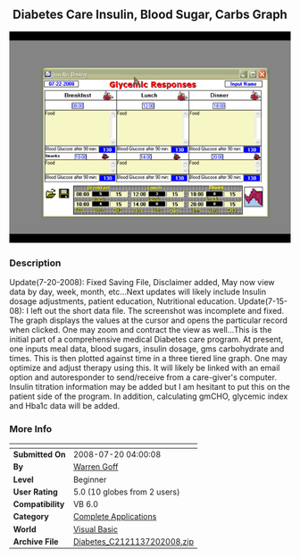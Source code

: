 ﻿<div align="center">

## Diabetes Care Insulin, Blood Sugar, Carbs Graph

<img src="PIC2008715811543496.gif">
</div>

### Description

Update(7-20-2008): Fixed Saving File, Disclaimer added, May now view data by day, week, month, etc...Next updates will likely include Insulin dosage adjustments, patient education, Nutritional education. Update(7-15-08): I left out the short data file. The screenshot was incomplete and fixed. The graph displays the values at the cursor and opens the particular record when clicked. One may zoom and contract the view as well...This is the initial part of a comprehensive medical Diabetes care program. At present, one inputs meal data, blood sugars, insulin dosage, gms carbohydrate and times. This is then plotted against time in a three tiered line graph. One may optimize and adjust therapy using this. It will likely be linked with an email option and autoresponder to send/receive from a care-giver's computer. Insulin titration information may be added but I am hesitant to put this on the patient side of the program. In addition, calculating gmCHO, glycemic index and Hba1c data will be added.
 
### More Info
 


<span>             |<span>
---                |---
**Submitted On**   |2008-07-20 04:00:08
**By**             |[Warren Goff](https://github.com/Planet-Source-Code/PSCIndex/blob/master/ByAuthor/warren-goff.md)
**Level**          |Beginner
**User Rating**    |5.0 (10 globes from 2 users)
**Compatibility**  |VB 6\.0
**Category**       |[Complete Applications](https://github.com/Planet-Source-Code/PSCIndex/blob/master/ByCategory/complete-applications__1-27.md)
**World**          |[Visual Basic](https://github.com/Planet-Source-Code/PSCIndex/blob/master/ByWorld/visual-basic.md)
**Archive File**   |[Diabetes\_C2121137202008\.zip](https://github.com/Planet-Source-Code/warren-goff-diabetes-care-insulin-blood-sugar-carbs-graph__1-70823/archive/master.zip)








